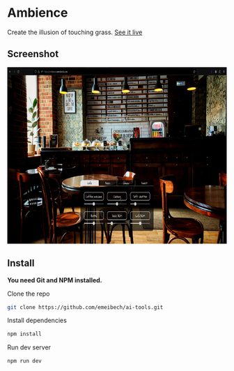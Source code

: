 # Ambience

Create the illusion of touching grass. [See it live](https://ambience.emeibech.com/)

## Screenshot

<img alt="Desktop screenshot" src="/screenshot/ambience-homepage.png" width="720" height="405">

## Install

**You need Git and NPM installed.**

Clone the repo

```bash
git clone https://github.com/emeibech/ai-tools.git
```

Install dependencies

```bash
npm install
```

Run dev server

```bash
npm run dev
```
